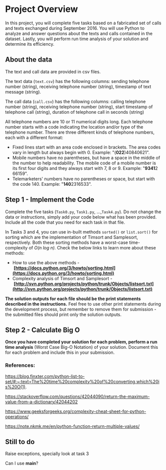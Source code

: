 # **Project Overview**

In this project, you will complete five tasks based on a fabricated set of calls and texts exchanged during September 2016. You will use Python to analyze and answer questions about the texts and calls contained in the dataset. Lastly, you will perform run time analysis of your solution and determine its efficiency.

## **About the data**

The text and call data are provided in csv files.

The text data (`text.csv`) has the following columns: sending telephone number (string), receiving telephone number (string), timestamp of text message (string).

The call data (`call.csv`) has the following columns: calling telephone number (string), receiving telephone number (string), start timestamp of telephone call (string), duration of telephone call in seconds (string)

All telephone numbers are 10 or 11 numerical digits long. Each telephone number starts with a code indicating the location and/or type of the telephone number. There are three different kinds of telephone numbers, each with a different format:

- Fixed lines start with an area code enclosed in brackets. The area codes vary in length but always begin with 0. Example: "(**022**)40840621".
- Mobile numbers have no parentheses, but have a space in the middle of the number to help readability. The mobile code of a mobile number is its first four digits and they always start with 7, 8 or 9. Example: "**9341**2 66159".
- Telemarketers' numbers have no parentheses or space, but start with the code 140. Example: "**140**2316533".

## **Step 1 - Implement the Code**

Complete the five tasks (`Task0.py`, `Task1.py`, ...,`Task4.py`). Do not change the data or instructions, simply add your code below what has been provided. Include all the code that you need for each task in that file.

In Tasks 3 and 4, you can use in-built methods `sorted()` or `list.sort()` for sorting which are the implementation of Timsort and Samplesort, respectively. Both these sorting methods have a worst-case time-complexity of *O(n log n).* Check the below links to learn more about these methods:

- How to use the above methods - **[https://docs.python.org/3/howto/sorting.html](https://docs.python.org/3/howto/sorting.html)**
- Complexity analysis of Timsort and Samplesort - **[http://svn.python.org/projects/python/trunk/Objects/listsort.txt](http://svn.python.org/projects/python/trunk/Objects/listsort.txt)**

**The solution outputs for each file should be the print statements described in the instructions.** Feel free to use other print statements during the development process, but remember to remove them for submission - the submitted files should print only the solution outputs.

## **Step 2 - Calculate Big O**

**Once you have completed your solution for each problem, perform a run time analysis** (Worst Case Big-O Notation) of your solution. Document this for each problem and include this in your submission.

### References:
https://blog.finxter.com/python-list-to-set/#:~:text=The%20time%20complexity%20of%20converting,which%20is%20O(1).


https://stackoverflow.com/questions/42044090/return-the-maximum-value-from-a-dictionary/42044202

https://www.geeksforgeeks.org/complexity-cheat-sheet-for-python-operations/

https://note.nkmk.me/en/python-function-return-multiple-values/


## Still to do
Raise exceptions, specially look at task 3

Can I use __main__?